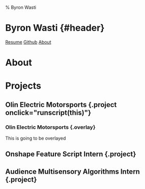 % Byron Wasti

# Byron Wasti {#header}
[Resume](resume.pdf)
[Github](github.com)
[About](test)

# About

# Projects

## Olin Electric Motorsports {.project onclick="runscript(this)"}
### Olin Electric Motorsports {.overlay}
This is going to be overlayed

## Onshape Feature Script Intern {.project}


## Audience Multisensory Algorithms Intern {.project}

